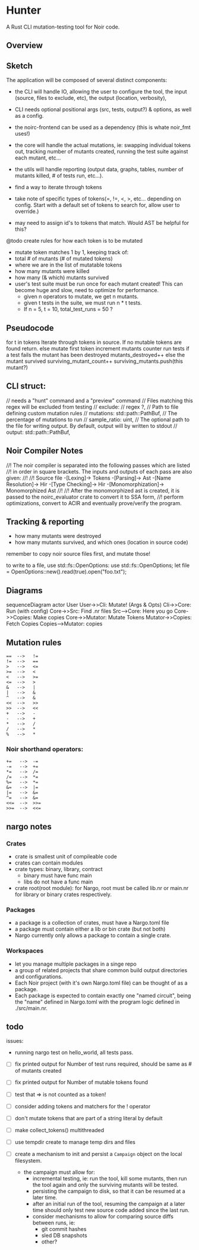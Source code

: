 # Hunter

A Rust CLI mutation-testing tool for Noir code.

## Overview

## Sketch

The application will be composed of several distinct components:
  - the CLI will handle IO, allowing the user to configure the tool, the input (source, files to exclude, etc), the output (location, verbosity),
  - CLI needs optional positional args (src, tests, output?) & options, as well as a config.

  - the noirc-frontend can be used as a dependency (this is whate noir_fmt uses!)
  - the core will handle the actual mutations, ie: swapping individual tokens out, tracking number of mutants created, running the test suite against each mutant, etc...
  - the utils will handle reporting (output data, graphs, tables, number of mutants killed, # of tests run, etc...).

- find a way to iterate through tokens
- take note of specific types of tokens(=, !=, <, >, etc... depending on config. Start with a default set of tokens to search for, allow user to override.)
- may need to assign id's to tokens that match. Would AST be helpful for this?

@todo create rules for how each token is to be mutated

- mutate token matches 1 by 1, keeping track of:
- total # of mutants (# of mutated tokens)
- where we are in the list of mutatable tokens
- how many mutants were killed
- how many (& which) mutants survived
- user's test suite must be run once for each mutant created! This can become huge and slow, need to optimize for performance.
    - given n operators to mutate, we get n mutants.
    - given t tests in the suite, we must run n * t tests.
    - If n = 5, t = 10, total_test_runs = 50 ?

## Pseudocode

for t in tokens
  Iterate through tokens in source.
  If no mutable tokens are found
    return.
  else
    mutate first token
    increment mutants counter
    run tests
    if a test fails
      the mutant has been destroyed
      mutants_destroyed++
    else
      the mutant survived
      surviving_mutant_count++
      surviving_mutants.push(this mutant?)


## CLI struct:
  // needs a "hunt" command and a "preview" command
    // Files matching this regex will be excluded from testing
    // exclude: // regex ?,
    // Path to file defining custom mutation rules
    // mutations: std::path::PathBuf,
    // The percentage of mutations to run
    // sample_ratio: uint,
    // The optional path to the file for writing output. By default, output will by written to stdout
    // output: std::path::PathBuf,

## Noir Compiler Notes
//! The noir compiler is separated into the following passes which are listed
//! in order in square brackets. The inputs and outputs of each pass are also given:
//!
//! Source file -[Lexing]-> Tokens -[Parsing]-> Ast -[Name Resolution]-> Hir -[Type Checking]-> Hir -[Monomorphization]-> Monomorphized Ast
//!
//! After the monomorphized ast is created, it is passed to the noirc_evaluator crate to convert it to SSA form,
//! perform optimizations, convert to ACIR and eventually prove/verify the program.

## Tracking & reporting
- how many mutants were destroyed
- how many mutants survived, and which ones (location in source code)

remember to copy noir source files first, and mutate those!

to write to a file, use std::fs::OpenOptions:
    use std::fs::OpenOptions;
    let file = OpenOptions::new().read(true).open("foo.txt");

## Diagrams

sequenceDiagram
    actor User
    User->>Cli: Mutate! (Args & Opts)
    Cli->>Core: Run (with config)
    Core->>Src: Find .nr files
    Src-->Core: Here you go
    Core->>Copies: Make copies
    Core->>Mutator: Mutate Tokens
    Mutator->>Copies: Fetch Copies
    Copies-->Mutator: copies

## Mutation rules

    ==  -->   !=
    !=  -->   ==
    >   -->   <=
    >=  -->   <
    <   -->   >=
    <=  -->   >
    &   -->   |
    |   -->   &
    ^   -->   &
    <<  -->   >>
    >>  -->   <<
    +   -->   -
    -   -->   +
    *   -->   /
    /   -->   *
    %   -->   *

### Noir shorthand operators:
    +=   -->  -=
    -=   -->  +=
    *=   -->  /=
    /=   -->  *=
    %=   -->  *=
    &=   -->  |=
    |=   -->  &=
    ^=   -->  &=
    <<=  -->  >>=
    >>=  -->  <<=

## nargo notes

### Crates
- crate is smallest unit of compileable code
- crates can contain modules
- crate types: binary, library, contract
  - binary must have func main
  - libs do not have a func main
- crate root(root module): for Nargo, root must be called lib.nr or main.nr for library or binary crates respectively.

### Packages
- a package is a collection of crates, must have a Nargo.toml file
- a package must contain either a lib or bin crate (but not both)
- Nargo currently only allows a package to contain a single crate.

### Workspaces
- let you manage multiple packages in a singe repo
- a group of related projects that share common build output directories and configurations.
- Each Noir project (with it's own Nargo.toml file) can be thought of as a package.
- Each package is expected to contain exactly one "named circuit", being the "name" defined in Nargo.toml with the program logic defined in ./src/main.nr.


## todo

issues:
- running nargo test on hello_world, all tests pass.


- [ ] fix printed output for Number of test runs required, should be same as # of mutants created
- [ ] fix printed output for Number of mutable tokens found
- [ ] test that => is not counted as a token!
- [ ] consider adding tokens and matchers for the ! operator
- [ ] don't mutate tokens that are part of a string literal by default
- [ ] make collect_tokens() multithreaded

- [ ] use tempdir create to manage temp dirs and files
- [ ] create a mechanism to init and persist a `Campaign` object on the local filesystem.
  - the campaign must allow for:
    - incremental testing, ie: run the tool, kill some mutants, then run the tool again and only the surviving mutants will be tested.
    - persisting the campaign to disk, so that it can be resumed at a later time.
    - after an initial run of the tool, resuming the campaign at a later time should only test new source code added since the last run.
    - consider mechanisms to allow for comparing source diffs between runs, ie:
      - git commit hashes
      - sled DB snapshots
      - other?

